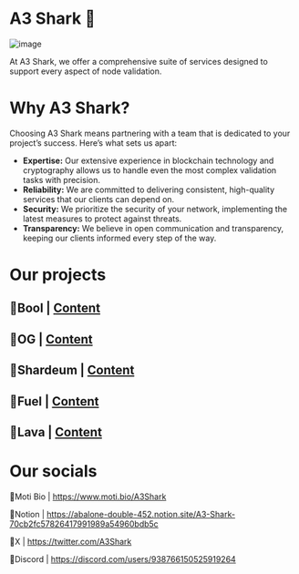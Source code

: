 # A3 Shark 🦈
![image](https://github.com/A3-Shark-Nodes/.github/assets/175051002/692d1354-b62f-4cb0-916e-5a552b9ddbd0)

At A3 Shark, we offer a comprehensive suite of services designed to support every aspect of node validation.

# **Why A3 Shark?**

Choosing A3 Shark means partnering with a team that is dedicated to your project’s success. Here’s what sets us apart:

- **Expertise:** Our extensive experience in blockchain technology and cryptography allows us to handle even the most complex validation tasks with precision.
- **Reliability:** We are committed to delivering consistent, high-quality services that our clients can depend on.
- **Security:** We prioritize the security of your network, implementing the latest measures to protect against threats.
- **Transparency:** We believe in open communication and transparency, keeping our clients informed every step of the way.

# Our projects
## 🔷Bool | [Content](https://a3shark.tech/Bool-Node-0fee4642965f80798db4f0feac7f7d7f)

## 🔷OG | [Content](https://www.notion.so/0G-Labs-Node-62dd4ada15cc4a7381dc77c9dd1fd8ab)

## 🔷Shardeum | [Content](https://abalone-double-452.notion.site/Shardeum-Validator-Node-599ec0c4534a434b96045919bbcc0a0d)

## 🔷Fuel | [Content](https://abalone-double-452.notion.site/Fuel-Node-d61ec9b1f21141b28bf408b0059b610c)

## 🔷Lava | [Content](https://abalone-double-452.notion.site/Lava-Node-34827c97a9df417aa25fd0dbbff6e5b7)

# Our socials

🔶Moti Bio | https://www.moti.bio/A3Shark

🔶Notion | https://abalone-double-452.notion.site/A3-Shark-70cb2fc57826417991989a54960bdb5c

🔶X | https://twitter.com/A3Shark

🔶Discord | https://discord.com/users/938766150525919264
